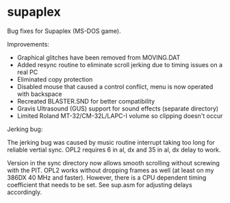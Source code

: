 # supaplex
Bug fixes for Supaplex (MS-DOS game).

Improvements:
- Graphical glitches have been removed from MOVING.DAT
- Added resync routine to eliminate scroll jerking due to timing issues on a real PC
- Eliminated copy protection
- Disabled mouse that caused a control conflict, menu is now operated with backspace
- Recreated BLASTER.SND for better compatibility
- Gravis Ultrasound (GUS) support for sound effects (separate directory)
- Limited Roland MT-32/CM-32L/LAPC-I volume so clipping doesn't occur

Jerking bug:

The jerking bug was caused by music routine interrupt taking too long for reliable vertial sync. OPL2 requires 6 in al, dx and 35 in al, dx delay to work.

Version in the sync directory now allows smooth scrolling without screwing with the PIT. OPL2 works without dropping frames as well (at least on my 386DX 40 MHz and faster). However, there is a CPU dependent timing coefficient that needs to be set. See sup.asm for adjusting delays accordingly.
